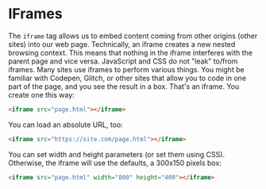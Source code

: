 # IFrames

The `iframe` tag allows us to embed content coming from other origins (other sites) into our web page.
Technically, an iframe creates a new nested browsing context. This means that nothing in the iframe interferes with the parent page and vice versa. JavaScript and CSS do not "leak" to/from iframes.
Many sites use iframes to perform various things. You might be familiar with Codepen, Glitch, or other sites that allow you to code in one part of the page, and you see the result in a box. That's an iframe.
You create one this way:

```html
<iframe src="page.html"></iframe>
```

You can load an absolute URL, too:

```html
<iframe src="https://site.com/page.html"></iframe>
```

You can set width and height parameters (or set them using CSS). Otherwise, the iframe will use the defaults, a 300x150 pixels box:

```html
<iframe src="page.html" width="800" height="400"></iframe>
```
